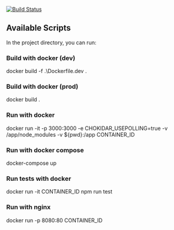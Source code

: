 [![Build Status](https://travis-ci.org/troig/learn-docker-kubernetes.svg?branch=develop)](https://travis-ci.org/troig/learn-docker-kubernetes)

## Available Scripts

In the project directory, you can run:

### Build with docker (dev)
docker build -f .\Dockerfile.dev .

### Build with docker (prod)
docker build .

### Run with docker
docker run -it -p 3000:3000 -e CHOKIDAR_USEPOLLING=true -v /app/node_modules -v ${pwd}:/app CONTAINER_ID

### Run with docker compose
docker-compose up

### Run tests with docker
docker run -it CONTAINER_ID npm run test

### Run with nginx
docker run -p 8080:80 CONTAINER_ID
